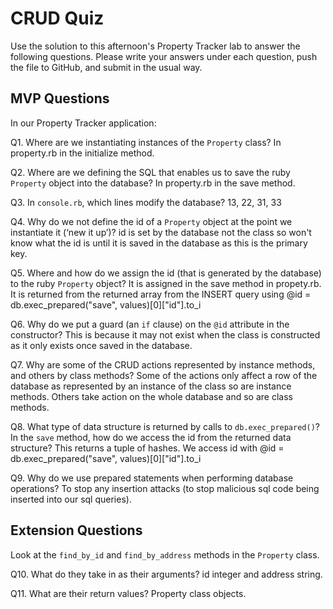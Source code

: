 # CRUD Quiz

Use the solution to this afternoon's Property Tracker lab to answer the following questions. Please write your answers under each question, push the file to GitHub, and submit in the usual way.

## MVP Questions

In our Property Tracker application:

Q1. Where are we instantiating instances of the `Property` class?
In property.rb in the initialize method.

Q2. Where are we defining the SQL that enables us to save the ruby `Property` object into the database?
In property.rb in the save method.

Q3. In `console.rb`, which lines modify the database?
13, 22, 31, 33

Q4. Why do we not define the id of a `Property` object at the point we instantiate it (‘new it up’)?
id is set by the database not the class so won't know what the id is until it is saved in the database as this is the primary key.

Q5. Where and how do we assign the id (that is generated by the database) to the ruby `Property` object?
It is assigned in the save method in propety.rb. It is returned from the returned array from the INSERT query using @id = db.exec_prepared("save", values)[0]["id"].to_i

Q6. Why do we put a guard (an `if` clause) on the `@id` attribute in the constructor?
This is because it may not exist when the class is constructed as it only exists once saved in the database.

Q7. Why are some of the CRUD actions represented by instance methods, and others by class methods?
Some of the actions only affect a row of the database as represented by an instance of the class so are instance methods. Others take action on the whole database and so are class methods.

Q8. What type of data structure is returned by calls to `db.exec_prepared()`? In the `save` method, how do we access the id from the returned data structure?
This returns a tuple of hashes. We access id with @id = db.exec_prepared("save", values)[0]["id"].to_i

Q9. Why do we use prepared statements when performing database operations?
To stop any insertion attacks (to stop malicious sql code being inserted into our sql queries).

## Extension Questions

Look at the `find_by_id` and `find_by_address` methods in the `Property` class.

Q10. What do they take in as their arguments?
id integer and address string.

Q11. What are their return values?
Property class objects.

